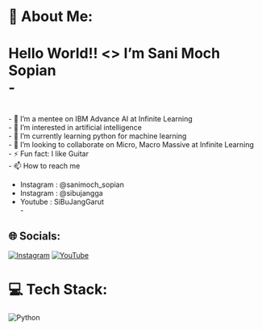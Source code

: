 # 💫 About Me:
# Hello World!! <> I’m Sani Moch Sopian<br>- 

<br>-
👋 I’m a mentee on IBM Advance AI at Infinite Learning<br>- 
👀 I’m interested in artificial intelligence<br>- 
🌱 I’m currently learning python for machine learning<br>- 
💞️ I’m looking to collaborate on Micro, Macro Massive at Infinite Learning<br>- 
⚡ Fun fact: I like Guitar<br>-
📫 How to reach me<br>
- Instagram : @sanimoch_sopian<br>
- Instagram : @sibujangga <projek><br>
- Youtube : SiBuJangGarut<br>-  
## 🌐 Socials:
[![Instagram](https://img.shields.io/badge/Instagram-%23E4405F.svg?logo=Instagram&logoColor=white)](https://instagram.com/sanimoch_sopian) [![YouTube](https://img.shields.io/badge/YouTube-%23FF0000.svg?logo=YouTube&logoColor=white)](https://youtube.com/@SiBuJangGarut) 

# 💻 Tech Stack:
![Python](https://img.shields.io/badge/python-3670A0?style=for-the-badge&logo=python&logoColor=ffdd54)


<!-- Proudly created with GPRM ( https://gprm.itsvg.in ) -->
